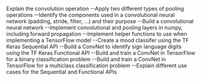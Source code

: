 Explain the convolution operation
	--Apply two different types of pooling operations
	--Identify the components used in a convolutional neural network (padding, stride, filter, ...) and their purpose
	--Build a convolutional neural network
	--Implement convolutional and pooling layers in numpy, including forward propagation
	--Implement helper functions to use when implementing a TensorFlow model
	--Create a mood classifer using the TF Keras Sequential API
	--Build a ConvNet to identify sign language digits using the TF Keras Functional API
	--Build and train a ConvNet in TensorFlow for a binary classification problem
	--Build and train a ConvNet in TensorFlow for a multiclass classification problem
	--Explain different use cases for the Sequential and Functional APIs